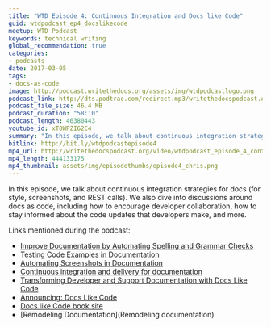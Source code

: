 ```yaml
---
title: "WTD Episode 4: Continuous Integration and Docs like Code"
guid: wtdpodcast_ep4_docslikecode
meetup: WTD Podcast
keywords: technical writing
global_recommendation: true
categories:
- podcasts
date: 2017-03-05
tags:
- docs-as-code
image: http://podcast.writethedocs.org/assets/img/wtdpodcastlogo.png
podcast_link: http://dts.podtrac.com/redirect.mp3/writethedocspodcast.org/wtd_episode_4.mp3
podcast_file_size: 46.4 MB
podcast_duration: "58:10"
podcast_length: 46380443
youtube_id: xT0WPZI62C4
summary: "In this episode, we talk about continuous integration strategies for docs (for style, screenshots, and REST calls). We also dive into discussions around docs as code, including how to encourage developer collaboration, how to stay informed about the code updates that developers make, and more."
bitlink: http://bit.ly/wtdpodcastepisode4
mp4_url: http://writethedocspodcast.org/video/wtdpodcast_episode_4_continous_integration_and_docs-like-code.mp4
mp4_length: 444133175
mp4_thumbnail: assets/img/episodethumbs/episode4_chris.png
---
```


In this episode, we talk about continuous integration strategies for docs (for style, screenshots, and REST calls). We also dive into discussions around docs as code, including how to encourage developer collaboration, how to stay informed about the code updates that developers make, and more.

Links mentioned during the podcast:

* [Improve Documentation by Automating Spelling and Grammar Checks](https://blog.codeship.com/improve-documentation-by-automating-spelling-and-grammar-checks/)
* [Testing Code Examples in Documentation](https://blog.codeship.com/testing-code-examples-in-documentation/)
* [Automating Screenshots in Documentation](https://blog.codeship.com/automating-screenshots-in-documentation/)
* [Continuous integration and delivery for documentation](https://opensource.com/business/15/7/continuous-integration-and-continuous-delivery-documentation)
* [Transforming Developer and Support Documentation with Docs Like Code](https://blog.rackspace.com/transforming-developer-and-support-documentation-with-docs-like-code)
* [Announcing: Docs Like Code](https://justwriteclick.com/2017/02/28/announcing-docs-like-code/)
* [Docs like Code book site](http://docslikecode.com/book/)
* [Remodeling Documentation](Remodeling documentation)

